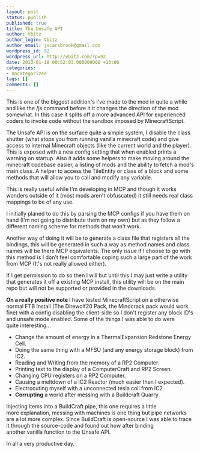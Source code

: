 ```yaml
---
layout: post
status: publish
published: true
title: The Unsafe API
author: Vbitz
author_login: Vbitz
author_email: jscarsbrook@gmail.com
wordpress_id: 92
wordpress_url: http://vbitz.com/?p=92
date: 2013-01-18 00:52:03.000000000 +13:00
categories:
- Uncategorized
tags: []
comments: []
---
```

This is one of the biggest addition's I've made to the mod in quite a while and like the /js command before it it changes the direction of the mod somewhat. In this case it splits off a more advanced API for experienced coders to invoke code without the sandbox imposed by MinecraftScript.

The Unsafe API is on the surface quite a simple system, I disable the class shutter (what stops you from running vanilla minecraft code) and give access to internal Minecraft objects (like the current world and the player). This is exposed with a new config setting that when enabled prints a warning on startup. Also it adds some helpers to make moving around the minecraft codebase easier, a listing of mods and the ability to fetch a mod's main class. A helper to access the TileEntity or class of a block and some methods that will allow you to call and modify any variable.

This is really useful while I'm developing in MCP and though it works wonders outside of it (most mods aren't obfuscated) it still needs real class mappings to be of any use.

I initially planed to do this by parsing the MCP configs if you have them on hand (I'm not going to distribute them on my own) but as they follow a different naming scheme for methods that won't work.

Another way of doing it will be to generate a class file that registers all the bindings, this will be generated in such a way as method names and class names will be there MCP equivalents. The only issue if I choose to go with this method is I don't feel comfortable coping such a large part of the work from MCP (It's not really allowed either).

If I get permission to do so then I will but until this I may just write a utility that generates it off a existing MCP install, this utility will be on the main repo but will not be supported or provided in the downloads.

<strong>On a really positive note </strong>I have tested MinecraftScript on a otherwise normal FTB Install (The Direwolf20 Pack, the Mindcrack pack would work fine) with a config disabling the client-side so I don't register any block ID's and unsafe mode enabled. Some of the things I was able to do were quite interesting...
<ul>
	<li>Change the amount of energy in a ThermalExpansion Redstone Energy Cell.</li>
	<li>Doing the same thing with a MFSU (and any energy storage block) from IC2.</li>
	<li>Reading and Writing from the memory of a RP2 Computer.</li>
	<li>Printing text to the display of a ComputerCraft and RP2 Screen.</li>
	<li>Changing CPU registers on a RP2 Computer.</li>
	<li>Causing a meltdown of a IC2 Reactor (much easier then I expected).</li>
	<li>Electrocuting myself with a unconnected tesla coil from IC2</li>
	<li><strong>Corrupting</strong> a world after messing with a Buildcraft Quarry</li>
</ul>
Injecting items into a BuildCraft pipe, this one requires a little more explanation, messing with machines is one thing but pipe networks are a lot more complex. Since BuildCraft is open-source I was able to trace it through the source-code and found out how after binding another vanilla function to the Unsafe API.

In all a very productive day.
